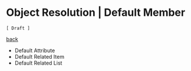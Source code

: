 ﻿Object Resolution | Default Member
==================================

`[ Draft ]`

[back](./)

- Default Attribute
- Default Related Item
- Default Related List

